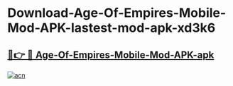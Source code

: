 # Download-Age-Of-Empires-Mobile-Mod-APK-lastest-mod-apk-xd3k6

<h2><a href="https://apkcomod.com?title=Age-Of-Empires-Mobile-Mod-APK">🔗👉 🔴 Age-Of-Empires-Mobile-Mod-APK-apk </a></h2>

[![acn](https://github.com/user-attachments/assets/0f9c940e-d8b0-45ae-aac7-cd30a18b3e1c)](https://apkcomod.com?title=Age-Of-Empires-Mobile-Mod-APK)

